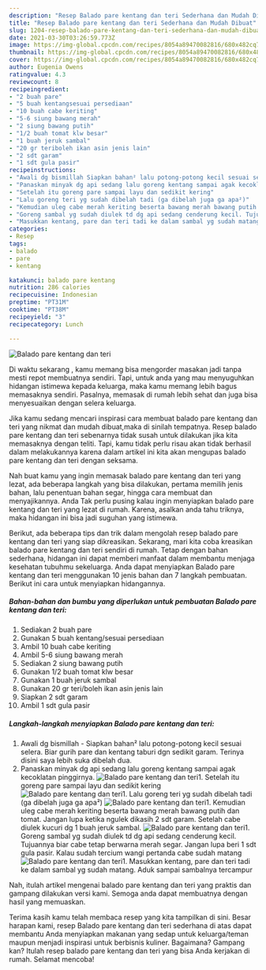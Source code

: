 ```yaml
---
description: "Resep Balado pare kentang dan teri Sederhana dan Mudah Dibuat"
title: "Resep Balado pare kentang dan teri Sederhana dan Mudah Dibuat"
slug: 1204-resep-balado-pare-kentang-dan-teri-sederhana-dan-mudah-dibuat
date: 2021-03-30T03:26:59.773Z
image: https://img-global.cpcdn.com/recipes/8054a89470082816/680x482cq70/balado-pare-kentang-dan-teri-foto-resep-utama.jpg
thumbnail: https://img-global.cpcdn.com/recipes/8054a89470082816/680x482cq70/balado-pare-kentang-dan-teri-foto-resep-utama.jpg
cover: https://img-global.cpcdn.com/recipes/8054a89470082816/680x482cq70/balado-pare-kentang-dan-teri-foto-resep-utama.jpg
author: Eugenia Owens
ratingvalue: 4.3
reviewcount: 8
recipeingredient:
- "2 buah pare"
- "5 buah kentangsesuai persediaan"
- "10 buah cabe keriting"
- "5-6 siung bawang merah"
- "2 siung bawang putih"
- "1/2 buah tomat klw besar"
- "1 buah jeruk sambal"
- "20 gr teriboleh ikan asin jenis lain"
- "2 sdt garam"
- "1 sdt gula pasir"
recipeinstructions:
- "Awali dg bismillah Siapkan bahan² lalu potong-potong kecil sesuai selera. Biar gurih pare dan kentang taburi dgn sedikit garam. Terinya disini saya lebih suka dibelah dua."
- "Panaskan minyak dg api sedang lalu goreng kentang sampai agak kecoklatan pinggirnya."
- "Setelah itu goreng pare sampai layu dan sedikit kering"
- "Lalu goreng teri yg sudah dibelah tadi (ga dibelah juga ga apa²)"
- "Kemudian uleg cabe merah keriting beserta bawang merah bawang putih dan tomat. Jangan lupa ketika ngulek dikasih 2 sdt garam. Setelah cabe diulek kucuri dg 1 buah jeruk sambal."
- "Goreng sambal yg sudah diulek td dg api sedang cenderung kecil. Tujuannya biar cabe tetap berwarna merah segar. Jangan lupa beri 1 sdt gula pasir. Kalau sudah tercium wangi pertanda cabe sudah matang"
- "Masukkan kentang, pare dan teri tadi ke dalam sambal yg sudah matang. Aduk sampai sambalnya tercampur"
categories:
- Resep
tags:
- balado
- pare
- kentang

katakunci: balado pare kentang 
nutrition: 286 calories
recipecuisine: Indonesian
preptime: "PT31M"
cooktime: "PT38M"
recipeyield: "3"
recipecategory: Lunch

---
```



![Balado pare kentang dan teri](https://img-global.cpcdn.com/recipes/8054a89470082816/680x482cq70/balado-pare-kentang-dan-teri-foto-resep-utama.jpg)

Di waktu  sekarang , kamu memang bisa mengorder masakan jadi tanpa mesti repot membuatnya sendiri. Tapi, untuk anda yang mau menyuguhkan hidangan istimewa kepada keluarga, maka kamu memang lebih bagus memasaknya sendiri. Pasalnya, memasak di rumah lebih sehat dan juga bisa menyesuaikan dengan selera keluarga.

Jika kamu sedang mencari inspirasi cara membuat balado pare kentang dan teri yang nikmat dan mudah dibuat,maka di sinilah tempatnya. Resep balado pare kentang dan teri  sebenarnya tidak susah untuk dilakukan jika kita memasaknya dengan teliti. Tapi, kamu tidak perlu risau akan tidak berhasil dalam melakukannya 
karena dalam artikel ini kita akan mengupas balado pare kentang dan teri dengan seksama.  



Nah buat kamu yang ingin memasak balado pare kentang dan teri yang lezat, ada beberapa langkah yang bisa dilakukan, pertama memilih jenis bahan, lalu penentuan bahan segar, hingga cara membuat dan menyajikannya. Anda Tak perlu pusing kalau ingin menyiapkan balado pare kentang dan teri yang lezat di rumah. Karena, asalkan anda  tahu triknya, maka hidangan ini bisa jadi suguhan yang istimewa.

Berikut, ada beberapa tips dan trik dalam mengolah resep balado pare kentang dan teri yang siap dikreasikan. Sekarang, mari kita coba kreasikan balado pare kentang dan teri sendiri di rumah. Tetap dengan bahan sederhana, hidangan ini dapat memberi manfaat dalam membantu menjaga kesehatan tubuhmu sekeluarga. Anda dapat menyiapkan Balado pare kentang dan teri menggunakan 10 jenis bahan dan 7 langkah pembuatan. Berikut ini cara untuk menyiapkan hidangannya.

<!--inarticleads1-->

##### Bahan-bahan dan bumbu yang diperlukan untuk pembuatan Balado pare kentang dan teri:

1. Sediakan 2 buah pare
1. Gunakan 5 buah kentang/sesuai persediaan
1. Ambil 10 buah cabe keriting
1. Ambil 5-6 siung bawang merah
1. Sediakan 2 siung bawang putih
1. Gunakan 1/2 buah tomat klw besar
1. Gunakan 1 buah jeruk sambal
1. Gunakan 20 gr teri/boleh ikan asin jenis lain
1. Siapkan 2 sdt garam
1. Ambil 1 sdt gula pasir




<!--inarticleads2-->

##### Langkah-langkah menyiapkan Balado pare kentang dan teri:

1. Awali dg bismillah - Siapkan bahan² lalu potong-potong kecil sesuai selera. Biar gurih pare dan kentang taburi dgn sedikit garam. Terinya disini saya lebih suka dibelah dua.
1. Panaskan minyak dg api sedang lalu goreng kentang sampai agak kecoklatan pinggirnya.
<img src="//assets-global.cpcdn.com/assets/icons/button_play-2c75c40dde080a61004c1f40b05d8f140eaff45d7e9e6481dc71c63d2e7c4909.png" alt="Balado pare kentang dan teri">1. Setelah itu goreng pare sampai layu dan sedikit kering
<img src="//assets-global.cpcdn.com/assets/icons/button_play-2c75c40dde080a61004c1f40b05d8f140eaff45d7e9e6481dc71c63d2e7c4909.png" alt="Balado pare kentang dan teri">1. Lalu goreng teri yg sudah dibelah tadi (ga dibelah juga ga apa²)
<img src="//assets-global.cpcdn.com/assets/icons/button_play-2c75c40dde080a61004c1f40b05d8f140eaff45d7e9e6481dc71c63d2e7c4909.png" alt="Balado pare kentang dan teri">1. Kemudian uleg cabe merah keriting beserta bawang merah bawang putih dan tomat. Jangan lupa ketika ngulek dikasih 2 sdt garam. Setelah cabe diulek kucuri dg 1 buah jeruk sambal.
<img src="//assets-global.cpcdn.com/assets/icons/button_play-2c75c40dde080a61004c1f40b05d8f140eaff45d7e9e6481dc71c63d2e7c4909.png" alt="Balado pare kentang dan teri">1. Goreng sambal yg sudah diulek td dg api sedang cenderung kecil. Tujuannya biar cabe tetap berwarna merah segar. Jangan lupa beri 1 sdt gula pasir. Kalau sudah tercium wangi pertanda cabe sudah matang
<img src="//assets-global.cpcdn.com/assets/icons/button_play-2c75c40dde080a61004c1f40b05d8f140eaff45d7e9e6481dc71c63d2e7c4909.png" alt="Balado pare kentang dan teri">1. Masukkan kentang, pare dan teri tadi ke dalam sambal yg sudah matang. Aduk sampai sambalnya tercampur




Nah, itulah artikel mengenai  balado pare kentang dan teri  yang praktis dan gampang dilakukan versi kami. Semoga anda dapat membuatnya dengan hasil yang memuaskan. 

Terima kasih kamu telah membaca resep yang kita tampilkan di sini. Besar harapan kami, resep  Balado pare kentang dan teri sederhana di atas dapat membantu Anda menyiapkan makanan yang sedap untuk keluarga/teman maupun menjadi inspirasi untuk berbisnis kuliner. Bagaimana? Gampang kan? Itulah resep balado pare kentang dan teri yang bisa Anda kerjakan di rumah. Selamat mencoba!

